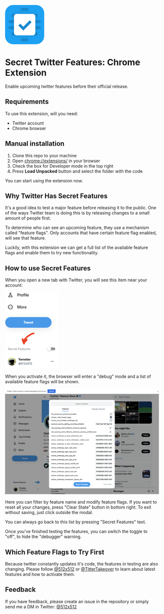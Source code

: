 <img src="./docs/logo.png" height="128">

# Secret Twitter Features: Chrome Extension
Enable upcoming twitter features before their official release.

## Requirements
To use this extension, will you need:
* Twitter account
* Chrome browser


## Manual installation
1. Clone this repo to your machine
2. Open [chrome://extensions/](chrome://extensions/) in your browser
3. Check the box for Developer mode in the top right
4. Press __Load Unpacked__ button and select the folder with the code

You can start using the extension now.

## Why Twitter Has Secret Features
It's a good idea to test a major feature before releasing it to the public. One of the ways Twitter team is doing this is by releasing changes to a small amount of people first.

To determine who can see an upcoming feature, they use a mechanism called "feature flags". Only accounts that have certain feature flag enabled, will see that feature.

Luckily, with this extension we can get a full list of the available feature flags and enable them to try new functionality. 

## How to use Secret Features
When you open a new tab with Twitter, you will see this item near your account:

<img src="./docs/how_to_find.png" height="250">

When you activate it, the browser will enter a "debug" mode and a list of available feature flags will be shown. 

<img src="./docs/list.png" width="600">

Here you can filter by feature name and modify feature flags. If you want to reset all your changes, press "Clear State" button in bottom right. To exit without saving, just click outside the modal.

You can always go back to this list by pressing "Secret Features" text.

Once you've finished testing the features, you can switch the toggle to "off", to hide the "debugger" warning.

## Which Feature Flags to Try First
Because twitter constantly updates it's code, the features in testing are also changing. Please follow [@512x512](https://twitter.com/512x512) or [@TitterTakeover](https://twitter.com/TitterTakeover) to learn about latest features and how to activate them.

## Feedback
If you have feedback, please create an issue in the repository or simply send me a DM in Twitter: [@512x512](https://twitter.com/512x512)
